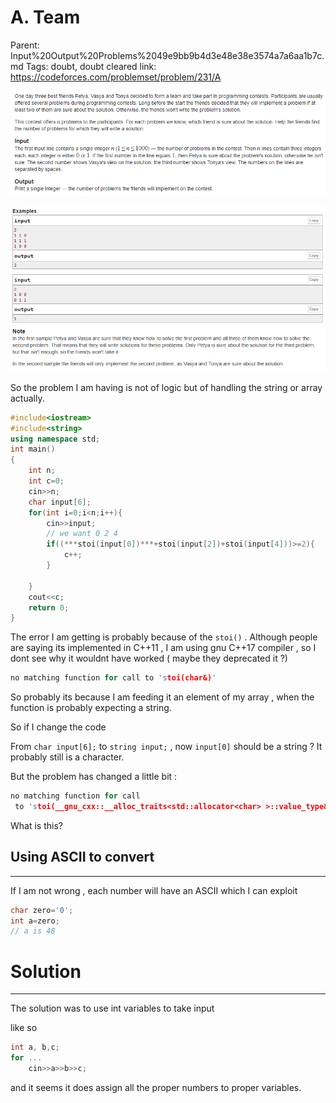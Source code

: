 # A. Team

Parent: Input%20Output%20Problems%2049e9bb9b4d3e48e38e3574a7a6aa1b7c.md
Tags: doubt, doubt cleared
link: https://codeforces.com/problemset/problem/231/A

![A%20Team%202ec4892326924da38681dfe2d2b75fe5/Untitled.png](A%20Team%202ec4892326924da38681dfe2d2b75fe5/Untitled.png)

![A%20Team%202ec4892326924da38681dfe2d2b75fe5/Untitled%201.png](A%20Team%202ec4892326924da38681dfe2d2b75fe5/Untitled%201.png)

So the problem I am having is not of logic but of handling the string or array actually.

```cpp
#include<iostream>
#include<string>
using namespace std;
int main()
{
	int n;
	int c=0;
	cin>>n;
	char input[6];
	for(int i=0;i<n;i++){
		cin>>input;
		// we want 0 2 4
		if((***stoi(input[0])***+stoi(input[2])+stoi(input[4]))>=2){
			c++;
		}

	}
	cout<<c;
	return 0;
}
```

The error I am getting is probably because of the `stoi()` . Although people are saying its implemented in C++11 , I am using gnu C++17 compiler , so I dont see why it wouldnt have worked ( maybe they deprecated it ?)

```cpp
no matching function for call to 'stoi(char&)'
```

So probably its because I am feeding it an element of my array , when the function is probably expecting a string.

So if I change the code 

From `char input[6];` to `string input;` , now `input[0]` should be a string ? It probably still is a character. 

But the problem has changed a little bit : 

```cpp
no matching function for call
 to 'stoi(__gnu_cxx::__alloc_traits<std::allocator<char> >::value_type&)'
```

What is this?

## Using ASCII to convert

---

If I am not wrong , each number will have an ASCII which I can exploit

```cpp
char zero='0';
int a=zero;
// a is 48
```

# Solution

---

The solution was to use int variables to take input 

like so 

```cpp
int a, b,c;
for ...
	cin>>a>>b>>c;
```

and it seems it does assign all the proper numbers to proper variables.